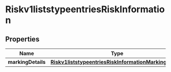 
# Riskv1liststypeentriesRiskInformation

## Properties
Name | Type | Description | Notes
------------ | ------------- | ------------- | -------------
**markingDetails** | [**Riskv1liststypeentriesRiskInformationMarkingDetails**](Riskv1liststypeentriesRiskInformationMarkingDetails.md) |  |  [optional]



